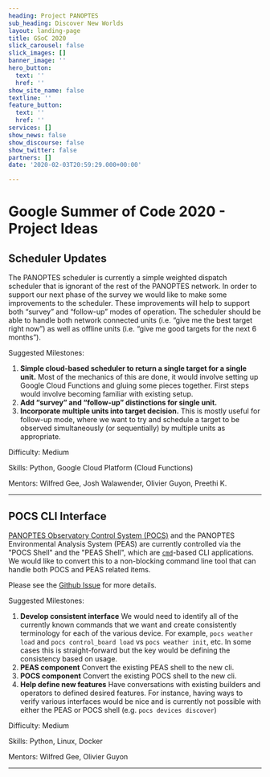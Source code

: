 ```yaml
---
heading: Project PANOPTES
sub_heading: Discover New Worlds
layout: landing-page
title: GSoC 2020
slick_carousel: false
slick_images: []
banner_image: ''
hero_button:
  text: ''
  href: ''
show_site_name: false
textline: ''
feature_button:
  text: ''
  href: ''
services: []
show_news: false
show_discourse: false
show_twitter: false
partners: []
date: '2020-02-03T20:59:29.000+00:00'

---
```


# Google Summer of Code 2020 - Project Ideas

## Scheduler Updates

The PANOPTES scheduler is currently a simple weighted dispatch scheduler that is ignorant of the rest of the PANOPTES network. In order to support our next phase of the survey we would like to make some improvements to the scheduler. These improvements will help to support both “survey” and “follow-up” modes of operation. The scheduler should be able to handle both network connected units (i.e. “give me the best target right now”) as well as offline units (i.e. “give me good targets for the next 6 months”).

Suggested Milestones:

1. **Simple cloud-based scheduler to return a single target for a single unit.** Most of the mechanics of this are done, it would involve setting up Google Cloud Functions and gluing some pieces together. First steps would involve becoming familiar with existing setup.
2. **Add “survey” and “follow-up” distinctions for single unit.**
3. **Incorporate multiple units into target decision.** This is mostly useful for follow-up mode, where we want to try and schedule a target to be observed simultaneously (or sequentially) by multiple units as appropriate.

Difficulty: Medium

Skills: Python, Google Cloud Platform (Cloud Functions)

Mentors: Wilfred Gee, Josh Walawender, Olivier Guyon, Preethi K.

<hr>

## POCS CLI Interface

[PANOPTES Observatory Control System (POCS)](https://github.com/panoptes/POCS.git) and the PANOPTES Environmental Analysis System (PEAS) are currently controlled via the "POCS Shell" and the "PEAS Shell", which are [`cmd`](https://docs.python.org/3/library/cmd.html)-based CLI applications. We would like to convert this to a non-blocking command line tool that can handle both POCS and PEAS related items.

Please see the [Github Issue](https://github.com/panoptes/POCS/issues/954) for more details.

Suggested Milestones:

1. **Develop consistent interface** We would need to identify all of the currently known commands that we want and create consistently terminology for each of the various device. For example, `pocs weather load` and `pocs control_board load` vs `pocs weather init`, etc. In some cases this is straight-forward but the key would be defining the consistency based on usage.
2. **PEAS component** Convert the existing PEAS shell to the new cli.
3. **POCS component** Convert the existing POCS shell to the new cli.
3. **Help define new features** Have conversations with existing builders and operators to defined desired features. For instance, having ways to verify various interfaces would be nice and is currently not possible with either the PEAS or POCS shell (e.g. `pocs devices discover`)

Difficulty: Medium

Skills: Python, Linux, Docker

Mentors: Wilfred Gee, Olivier Guyon

<hr>
